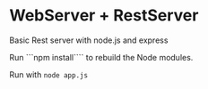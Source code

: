 # WebServer + RestServer
Basic Rest server with node.js and express

Run ```npm install```` to rebuild the Node modules.

Run with ```node app.js```
